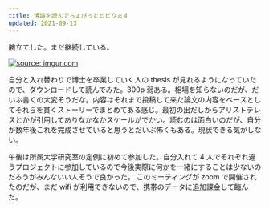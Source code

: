 ```yaml
---
title: 博論を読んでちょびっとビビります
updated: 2021-09-13
---
```


腕立てした。まだ継続している。

<a href="https://imgur.com/SaqpXjK"><img src="https://i.imgur.com/SaqpXjK.jpg" title="source: imgur.com" /></a>

自分と入れ替わりで博士を卒業していく人の thesis が見れるようになっていたので、ダウンロードして読んでみた。300p 弱ある。相場を知らないのだが、だいぶ書くの大変そうだな。内容はそれまで投稿して来た論文の内容をベースとしてそれらを貫くストーリーでまとめてある感じ。最初の出だしからアリストテレスとかが引用してありなかなかスケールがでかい。読むのは面白いのだが、自分が数年後これを完成させていると思うとだいぶ怖くもある。現状できる気がしない。

午後は所属大学研究室の定例に初めて参加した。自分入れて 4 人でそれぞれ違うプロジェクトに参加しているので今後実際に何かを一緒にすることは少ないのだろうがみんないい人そうで良かった。
このミーティングが zoom で開催されたのだが、まだ wifi が利用できないので、携帯のデータに追加課金して臨んだ。
